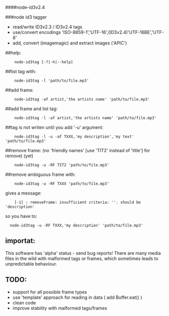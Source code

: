 ####node-id3v2.4

###node id3 tagger
- read/write ID3v2.3 / ID3v2.4 tags
- use/convert encodings 'ISO-8859-1','UTF-16',(ID3v2.4)'UTF-16BE','UTF-8'
- add, convert (imagemagic) and extract images ('APIC')


##help:
```
    node-id3tag [-?|-h|--help]
```
##list tag with:
```
    node-id3tag -l 'path/to/file.mp3'
```
##add frame:
```
    node-id3tag -af artist,'the artists name' 'path/to/file.mp3'
```
##add frame and list tag:
```
    node-id3tag -l -af artist,'the artists name' 'path/to/file.mp3'
```
##tag is not writen until you add '-u' argument:
```
    node-id3tag -l -u -af TXXX,'my description','my text' 'path/to/file.mp3'
```
##remove frame: (no 'friendly names' [use 'TIT2' instead of 'title'] for remove) (yet)
```
    node-id3tag -u -RF TIT2 'path/to/file.mp3'
```
##remove ambiguous frame with:
```
    node-id3tag -u -RF TXXX 'path/to/file.mp3'
```
gives a message:
```
    [-1] : removeFrame: insufficient criteria: ''. should be 'description'
```
so you have to:
```
  node-id3tag -u -RF TXXX,'my description' 'path/to/file.mp3'
```

## importat:

This software has 'alpha' status - send bug reports!
There are many media files in the wild with malformed tags or frames, which
sometimes leads to unpredictable behaviour.

## TODO:

- support for all possible frame types
- use 'template' approach for reading in data ( add Buffer.eat() )
- clean code
- improve stability with malformed tags/frames
